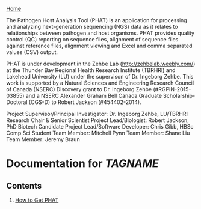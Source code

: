 [Home](https://chgibb.github.io/PHAT/)

The Pathogen Host Analysis Tool (PHAT) is an application for processing and analyzing next-generation sequencing (NGS) data as it relates to relationships between pathogen and host organisms. PHAT provides quality control (QC) reporting on sequence files, alignment of sequence files against reference files, alignment viewing and Excel and comma separated values (CSV) output.

PHAT is under development in the Zehbe Lab (http://zehbelab.weebly.com/) at the Thunder Bay Regional Health Research Institute (TBRHRI) and Lakehead University (LU) under the supervison of Dr. Ingeborg Zehbe. This work is supported by a Natural Sciences and Engineering Research Council of Canada (NSERC) Discovery grant to Dr. Ingeborg Zehbe (#RGPIN-2015-03855) and a NSERC Alexander Graham Bell Canada Graduate Scholarship-Doctoral (CGS-D) to Robert Jackson (#454402-2014).

Project Supervisor/Principal Investigator: Dr. Ingeborg Zehbe, LU/TBRHRI Research Chair & Senior Scientist
Project Lead/Biologist: Robert Jackson, PhD Biotech Candidate
Project Lead/Software Developer: Chris Gibb, HBSc Comp Sci Student
Team Member: Mitchell Pynn
Team Member: Shane Liu
Team Member: Jeremy Braun

# Documentation for $TAGNAME$
## Contents
1. [How to Get PHAT](https://chgibb.github.io/PHAT/docs/latest/howToGetPHAT)